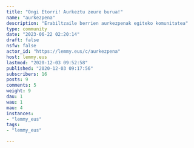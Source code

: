 ```yaml
---
title: "Ongi Etorri! Aurkeztu zeure burua!" 
name: "aurkezpena"
description: "Erabiltzaile berrien aurkezpenak egiteko komunitatea"
type: community
date: "2023-06-22 02:20:14"
draft: false
nsfw: false
actor_id: "https://lemmy.eus/c/aurkezpena"
host: lemmy.eus
lastmod: "2020-12-03 09:52:58"
published: "2020-12-03 09:17:56"
subscribers: 16
posts: 9
comments: 5
weight: 9
dau: 1
wau: 1
mau: 4
instances:
- "lemmy_eus"
tags: 
- "lemmy_eus"

---
```

